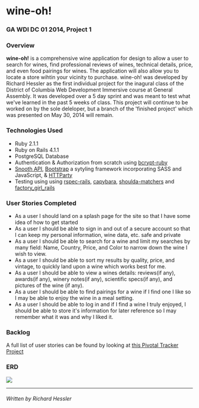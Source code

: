 # wine-oh!

### GA WDI DC 01 2014, Project 1

### Overview

**wine-oh!** is a comprehensive wine application for design to allow a user to search for wines, find professional reviews of wines, technical details, price, and even food pairings for wines.  The application will also allow you to locate a store wihtin your vicinity to purchase. wine-oh! was developed by Richard Hessler as the first individual project for the inagural class of the District of Columbia Web Development Immersive course at General Assembly. It was developed over a 5 day sprint and was meant to test what we've learned in the past 5 weeks of class.  This project will continue to be worked on by the sole deleloper, but a branch of the 'finished project' which was presented on May 30, 2014 will remain.

### Technologies Used

* Ruby 2.1.1
* Ruby on Rails 4.1.1
* PostgreSQL Database
* Authentication & Authorization from scratch using [bcrypt-ruby](http://bcrypt-ruby.rubyforge.org/)
* [Snooth API](http://api.snooth.com/), [Bootstrap](https://getbootstrap.com/) a sytyling framework incorporating SASS and JavaScript, & [HTTParty](https://github.com/jnunemaker/httparty)
* Testing using using [rspec-rails](https://github.com/rspec/rspec-rails), [capybara](https://github.com/jnicklas/capybara), [shoulda-matchers](https://github.com/thoughtbot/shoulda-matchers) and [factory_girl_rails](https://github.com/thoughtbot/factory_girl_rails)

### User Stories Completed

* As a user I should land on a splash page for the site so that I have some idea of how to get started
* As a user I should be able to sign in and out of a secure account so that I can keep my personal information, wine data, etc. safe and private
* As a user I should be able to search for a wine and limit my searches by many field: Name, Country, Price, and Color to narrow down the wine I wish to view.
* As a user I should be able to sort my results by quality, price, and vintage, to quickly land upon a wine which works best for me.
* As a user I should be able to view a wines details: reviews(if any), awards(if any), winery notes(if any), scientific specs(if any), and pictures of the wine (if any).
* As a user I should be able to find pairings for a wine if I find one I like so I may be able to enjoy the wine in a meal setting.
* As a user I should be able to log in and if I find a wine I truly enjoyed, I should be able to store it's information for later reference so I may remember what it was and why I liked it.


### Backlog

A full list of user stories can be found by looking at [this Pivotal Tracker Project](https://www.pivotaltracker.com/s/projects/1086732)

### ERD
![](tunr_erd.png)

---
###### Written by Richard Hessler
